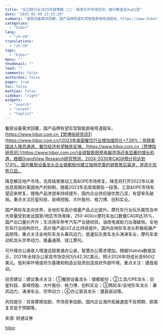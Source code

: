 ```yaml
---
title: "出口链行业2025年度策略（二）：降息打开市场空间，细分赛道龙头α凸显"
date: "2025-02-09 23:15:20"
summary: "餐厨设备需求回暖，国产品牌有望实现智能厨电弯道超车。https://www.hibor.com..."
categories:
  - "hibor"
lang:
  - "zh-CN"
translations:
  - "zh-CN"
tags:
  - "hibor"
menu: ""
thumbnail: ""
lead: ""
comments: false
authorbox: false
pager: true
toc: false
mathjax: false
sidebar: "right"
widgets:
  - "search"
  - "recent"
  - "taglist"
---
```


餐厨设备需求回暖，国产品牌有望实现智能厨电弯道超车。[https://www.hibor.com.cn【慧博投研资讯】](https://www.hibor.com.cn/)2023年美国餐饮行业增加值同比+7.39%；伴随美国进入降息通道，餐饮经济有望触底反弹。[https://www.hibor.com.cn（慧博投研资讯）](https://www.hibor.com.cn/)全球智能厨房电器市场迎来显著的增长机遇，根据GrandView Research研究预测，2024-2030年CAGR预计将达到17.9%，国内餐厨设备龙头企业银都股份建立独特完善的销售售后渠道，差异化优势凸显。

降息解压地产市场，去库结束推动工具&OPE市场修复。降息将打开2022年以来加息周期对美国地产的抑制，随着2023年去库周期告一段落，工具&OPE市场有望迎来修复。锂电产品渗透率持续提升，国内企业供应链优势凸显，有望率先破局。重点关注巨星科技、泉峰控股、大叶股份、格力博、创科实业。

国产两轮车走向世界，全地形车高价值量产品占比提升。摩托车行业玩乐属性及中大排量受到发达国家/地区市场青睐，250-400cc摩托车出口数量CAGR达35%，国产出口量价齐升；生活用车参考汽车产业链经验，油改电或助力出海破局。全地形车行业结构优化，高价值产品U/Z占比持续提升，国内全地形车龙头积极拓展产品矩阵。重点关注全地形车龙头春风动力，低速玩乐类车龙头涛涛车业，摩托车发动机龙头宗申动力、隆鑫通用、钱江摩托。

可升降办公桌收入增速远超普通办公桌，智慧办公需求增加。根据Statista数据显示，2021年全球办公家具市场空间为542.3亿美元，预计2026年将成长至850亿美元。低利率环境或将为基建和制造业投资创造良好外部环境，重点关注：捷昌驱动。

投资建议：建议重点关注：①餐厨设备龙头：银都股份；②工具/OPE龙头：巨星科技、泉峰控股、大叶股份、格力博、创科实业；③两轮车/全地形车龙头：春风动力、涛涛车业、宗申动力；④办公家具龙头：捷昌驱动等。

风险提示：贸易摩擦加剧、市场竞争加剧、国内企业海外拓展速度不及预期、欧美复苏低于预期等。

来源: 财通证券

[hibor](https://www.hibor.com.cn/data/367db05b98c63d2b8d6ddb2c64ee603b.html)
